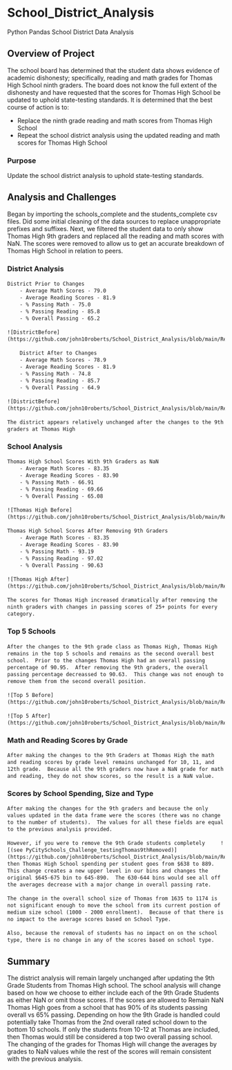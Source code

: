 # School_District_Analysis
Python Pandas School District Data Analysis

## Overview of Project
The school board has determined that the student data shows evidence of academic dishonesty; specifically, reading and math grades for Thomas High School ninth graders.  The board does not know the full extent of the dishonesty and have requested that the scores for Thomas High School be updated to uphold state-testing standards. It is determined that the best course of action is to: 
- Replace the ninth grade reading and math scores from Thomas High School
- Repeat the school district analysis using the updated reading and math scores for         Thomas High School 

### Purpose
Update the school district analysis to uphold state-testing standards. 

## Analysis and Challenges
Began by importing the schools_complete and the students_complete csv files.  Did some initial cleaning of the data sources to replace unappropriate prefixes and suffixes.  Next, we filtered the student data to only show Thomas High 9th graders and replaced all the reading and math scores with NaN.  The scores were removed to allow us to get an accurate breakdown of Thomas High School in relation to peers. 

### District Analysis
    District Prior to Changes
        - Average Math Scores - 79.0
        - Average Reading Scores - 81.9
        - % Passing Math - 75.0
        - % Passing Reading - 85.8
        - % Overall Passing - 65.2

    ![DistrictBefore](https://github.com/john10roberts/School_District_Analysis/blob/main/Resources/DistrictBefore.png)    

        District After to Changes
        - Average Math Scores - 78.9
        - Average Reading Scores - 81.9
        - % Passing Math - 74.8
        - % Passing Reading - 85.7
        - % Overall Passing - 64.9
  
    ![DistrictBefore](https://github.com/john10roberts/School_District_Analysis/blob/main/Resources/DistrictBefore.png)

    The district appears relatively unchanged after the changes to the 9th graders at Thomas High      

    
### School Analysis
    Thomas High School Scores With 9th Graders as NaN
        - Average Math Scores - 83.35
        - Average Reading Scores - 83.90
        - % Passing Math - 66.91
        - % Passing Reading - 69.66
        - % Overall Passing - 65.08

    ![Thomas High Before](https://github.com/john10roberts/School_District_Analysis/blob/main/Resources/ThomasHighBefore.png)

    Thomas High School Scores After Removing 9th Graders
        - Average Math Scores - 83.35
        - Average Reading Scores - 83.90
        - % Passing Math - 93.19
        - % Passing Reading - 97.02
        - % Overall Passing - 90.63

    ![Thomas High After](https://github.com/john10roberts/School_District_Analysis/blob/main/Resources/ThomasHighAfter.png)

    The scores for Thomas High increased dramatically after removing the ninth graders with changes in passing scores of 25+ points for every category.  

### Top 5 Schools 
    After the changes to the 9th grade class as Thomas High, Thomas High remains in the top 5 schools and remains as the second overall best school.  Prior to the changes Thomas High had an overall passing percentage of 90.95.  After removing the 9th graders, the overall passing percentage decreassed to 90.63.  This change was not enough to remove them from the second overall position. 

    ![Top 5 Before](https://github.com/john10roberts/School_District_Analysis/blob/main/Resources/Top5Before.png)

    ![Top 5 After](https://github.com/john10roberts/School_District_Analysis/blob/main/Resources/Top5After.png)

### Math and Reading Scores by Grade
    After making the changes to the 9th Graders at Thomas High the math and reading scores by grade level remains unchanged for 10, 11, and 12th grade.  Because all the 9th graders now have a NaN grade for math and reading, they do not show scores, so the result is a NaN value. 

### Scores by School Spending, Size and Type
    After making the changes for the 9th graders and because the only values updated in the data frame were the scores (there was no change to the number of students).  The values for all these fields are equal to the previous analysis provided. 

    However, if you were to remove the 9th Grade students completely     ![(see PyCitySchools_Challenge_testingThomas9thRemoved)](https://github.com/john10roberts/School_District_Analysis/blob/main/Resources/PyCitySchools_Challenge_testingThomas9thRemoved.ipynb) then Thomas High School spending per student goes from $638 to 889.  This change creates a new upper level in our bins and changes the original $645-675 bin to 645-890.  The 630-644 bins would see all off the averages decrease with a major change in overall passing rate.  

    The change in the overall school size of Thomas from 1635 to 1174 is not significant enough to move the school from its current postion of medium size school (1000 - 2000 enrollment).  Because of that there is no impact to the average scores based on School Type. 

    Also, because the removal of students has no impact on on the school type, there is no change in any of the scores based on school type. 

## Summary
The district analysis will remain largely unchanged after updating the 9th Grade Students from Thomas High school.  The school analysis will change based on how we choose to either include each of the 9th Grade Students as either NaN or omit those scores.  If the scores are allowed to Remain NaN Thomas High goes from a school that has 90% of its students passing overall vs 65% passing.  Depending on how the 9th Grade is handled could potentially take Thomas from the 2nd overall rated school down to the bottom 10 schools. If only the students from 10-12 at Thomas are included, then Thomas would still be considered a top two overall passing school.   The changing of the grades for Thomas High will change the averages by grades to NaN values while the rest of the scores will remain consistent with the previous analysis. 


